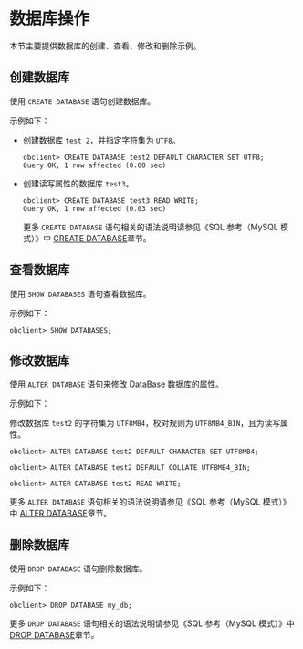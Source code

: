 数据库操作 
==========================

本节主要提供数据库的创建、查看、修改和删除示例。

创建数据库 
--------------------------

使用 `CREATE DATABASE` 语句创建数据库。

示例如下：

* 创建数据库 `test 2`，并指定字符集为 `UTF8`。

      obclient> CREATE DATABASE test2 DEFAULT CHARACTER SET UTF8;
      Query OK, 1 row affected (0.00 sec)

  

* 创建读写属性的数据库 `test3`。

      obclient> CREATE DATABASE test3 READ WRITE;
      Query OK, 1 row affected (0.03 sec)

  

  更多 `CREATE DATABASE` 语句相关的语法说明请参见《SQL 参考（MySQL 模式）》中 [CREATE DATABASE]()章节。
  




查看数据库 
--------------------------

使用 `SHOW DATABASES` 语句查看数据库。

示例如下：

    obclient> SHOW DATABASES;



修改数据库 
--------------------------

使用 `ALTER DATABASE` 语句来修改 DataBase 数据库的属性。

示例如下：

修改数据库 `test2` 的字符集为 `UTF8MB4`，校对规则为 `UTF8MB4_BIN`，且为读写属性。

    obclient> ALTER DATABASE test2 DEFAULT CHARACTER SET UTF8MB4;
    
    obclient> ALTER DATABASE test2 DEFAULT COLLATE UTF8MB4_BIN;
    
    obclient> ALTER DATABASE test2 READ WRITE;



更多 `ALTER DATABASE` 语句相关的语法说明请参见《SQL 参考（MySQL 模式）》中 [ALTER DATABASE]()章节。

删除数据库 
--------------------------

使用 `DROP DATABASE` 语句删除数据库。

示例如下：

    obclient> DROP DATABASE my_db;    



更多 `DROP DATABASE` 语句相关的语法说明请参见《SQL 参考（MySQL 模式）》中 [DROP DATABASE]()章节。
